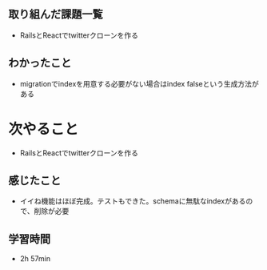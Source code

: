 ## 取り組んだ課題一覧
- RailsとReactでtwitterクローンを作る
## わかったこと
- migrationでindexを用意する必要がない場合はindex falseという生成方法がある
# 次やること
- RailsとReactでtwitterクローンを作る
## 感じたこと
- イイね機能はほぼ完成。テストもできた。schemaに無駄なindexがあるので、削除が必要
## 学習時間
- 2h 57min